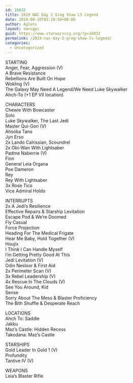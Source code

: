 ```yaml
---
id: 16032
title: 2019 NAC Day 2 Greg Shaw LS Legend
date: 2019-09-10T02:10:50+00:00
author: Aglets
layout: swccgpc
guid: https://www.starwarsccg.org/?p=16032
permalink: /2019-nac-day-2-greg-shaw-ls-legend/
categories:
  - Uncategorized
---
```

STARTING  
Anger, Fear, Aggression (V)  
A Brave Resistance  
Rebellions Are Built On Hope  
Wokling (V)  
The Galaxy May Need A Legend/We Need Luke Skywalker  
Ahch-To (+1 EP VII location)

CHARACTERS  
Chewie With Bowcaster  
Solo  
Luke Skywalker, The Last Jedi  
Master Qui-Gon (V)  
Ahsoka Tano  
Jyn Erso  
2x Lando Calrissian, Scoundrel  
2x Obi-Wan With Lightsaber  
Padme Naberrie (V)  
Finn  
General Leia Organa  
Poe Dameron  
Rey  
Rey With Lightsaber  
3x Rose Tico  
Vice Admiral Holdo

INTERRUPTS  
2x A Jedi&#8217;s Resilience  
Effective Repairs & Starship Levitation  
Escape Pod & We&#8217;re Doomed  
Fly Casual  
Force Projection  
Heading For The Medical Frigate  
Hear Me Baby, Hold Together (V)  
Houjix  
I Think I Can Handle Myself  
I&#8217;m Getting Pretty Good At This  
Jedi Levitation (V)  
Odin Nesloor & First Aid  
2x Perimeter Scan (V)  
3x Rebel Leadership (V)  
4x Rescue In The Clouds (V)  
See You Around, Kid  
Sense  
Sorry About The Mess & Blaster Proficiency  
The Bith Shuffle & Desperate Reach

LOCATIONS  
Ahch To: Saddle  
Jakku  
Maz&#8217;s Castle: Hidden Recess  
Takodana: Maz&#8217;s Castle

STARSHIPS  
Gold Leader In Gold 1 (V)  
Profundity  
Tantive IV (V)

WEAPONS  
Leia&#8217;s Blaster Rifle